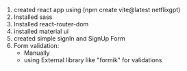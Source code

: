1) created react app using (npm create vite@latest netflixgpt)
2) Installed sass
3) Installed react-router-dom
4) installed material ui
5) created simple signIn and SignUp Form
6) Form validation:
      - Manually
      - using External library like "formik" for validations